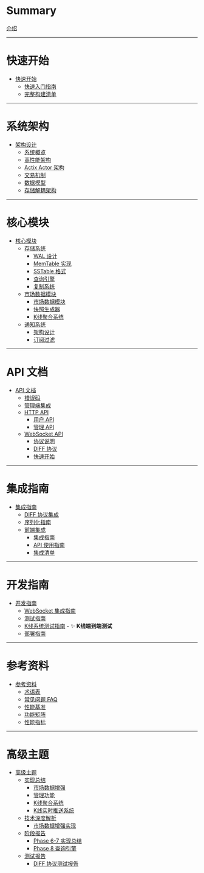 # Summary

[介绍](README.md)

---

# 快速开始

- [快速开始](01_getting_started/README.md)
  - [快速入门指南](01_getting_started/quick_start.md)
  - [完整构建清单](01_getting_started/build_checklist.md)

---

# 系统架构

- [架构设计](02_architecture/README.md)
  - [系统概览](02_architecture/system_overview.md)
  - [高性能架构](02_architecture/high_performance.md)
  - [Actix Actor 架构](02_architecture/actor_architecture.md)
  - [交易机制](02_architecture/trading_mechanism.md)
  - [数据模型](02_architecture/data_models.md)
  - [存储解耦架构](02_architecture/decoupled_storage.md)

---

# 核心模块

- [核心模块](03_core_modules/README.md)
  - [存储系统]()
    - [WAL 设计](03_core_modules/storage/wal.md)
    - [MemTable 实现](03_core_modules/storage/memtable.md)
    - [SSTable 格式](03_core_modules/storage/sstable.md)
    - [查询引擎](03_core_modules/storage/query_engine.md)
    - [复制系统](03_core_modules/storage/replication.md)
  - [市场数据模块]()
    - [市场数据模块](03_core_modules/market/README.md)
    - [快照生成器](03_core_modules/market/snapshot_generator.md)
    - [K线聚合系统](03_core_modules/market/kline.md)
  - [通知系统]()
    - [架构设计](03_core_modules/notification/architecture.md)
    - [订阅过滤](03_core_modules/notification/subscription.md)

---

# API 文档

- [API 文档](04_api/README.md)
  - [错误码](04_api/error_codes.md)
  - [管理端集成](04_api/admin_integration.md)
  - [HTTP API]()
    - [用户 API](04_api/http/user_api.md)
    - [管理 API](04_api/http/admin_api.md)
  - [WebSocket API]()
    - [协议说明](04_api/websocket/protocol.md)
    - [DIFF 协议](04_api/websocket/diff_protocol.md)
    - [快速开始](04_api/websocket/quick_start.md)

---

# 集成指南

- [集成指南](05_integration/README.md)
  - [DIFF 协议集成](05_integration/diff_protocol.md)
  - [序列化指南](05_integration/serialization.md)
  - [前端集成]()
    - [集成指南](05_integration/frontend/integration_guide.md)
    - [API 使用指南](05_integration/frontend/api_guide.md)
    - [集成清单](05_integration/frontend/integration_checklist.md)

---

# 开发指南

- [开发指南](06_development/README.md)
  - [WebSocket 集成指南](06_development/websocket_integration.md)
  - [测试指南](06_development/testing.md)
  - [K线系统测试指南](../KLINE_TESTING_GUIDE.md) - ✨ **K线端到端测试**
  - [部署指南](06_development/deployment.md)

---

# 参考资料

- [参考资料](07_reference/README.md)
  - [术语表](07_reference/glossary.md)
  - [常见问题 FAQ](07_reference/faq.md)
  - [性能基准](07_reference/benchmarks.md)
  - [功能矩阵](07_reference/feature_matrix.md)
  - [性能指标](07_reference/performance.md)

---

# 高级主题

- [高级主题](08_advanced/README.md)
  - [实现总结]()
    - [市场数据增强](08_advanced/implementation_summaries/market_data.md)
    - [管理功能](08_advanced/implementation_summaries/management_features.md)
    - [K线聚合系统](08_advanced/implementation_summaries/kline_system.md)
    - [K线实时推送系统](../KLINE_IMPLEMENTATION_SUMMARY.md)
  - [技术深度解析]()
    - [市场数据增强实现](08_advanced/technical_deep_dive/market_data_enhancement.md)
  - [阶段报告]()
    - [Phase 6-7 实现总结](08_advanced/phase_reports/phase_6_7.md)
    - [Phase 8 查询引擎](08_advanced/phase_reports/phase_8.md)
  - [测试报告]()
    - [DIFF 协议测试报告](08_advanced/diff_test_reports/main_report.md)
